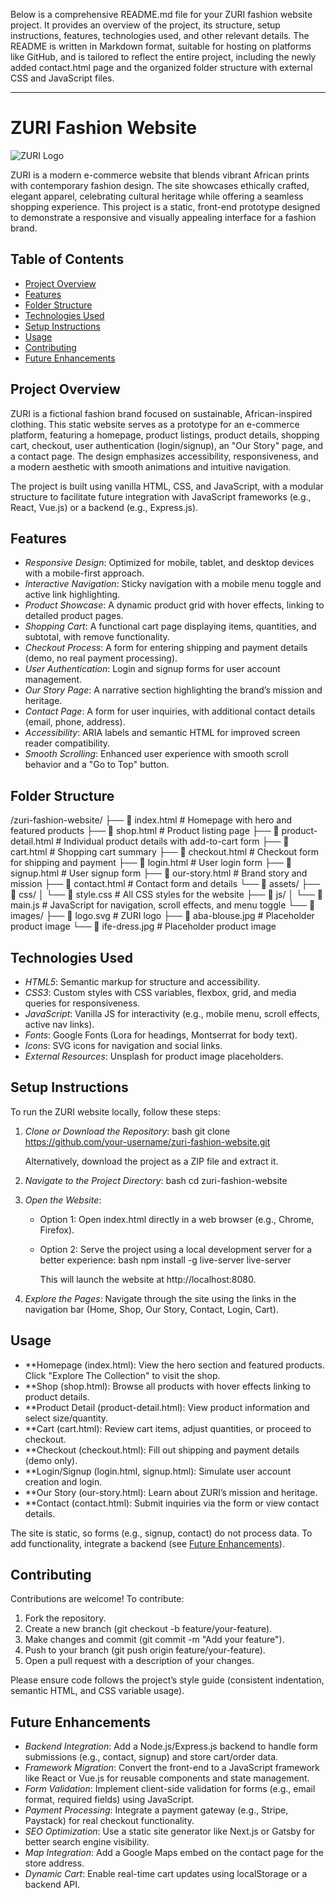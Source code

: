 Below is a comprehensive README.md file for your ZURI fashion website project. It provides an overview of the project, its structure, setup instructions, features, technologies used, and other relevant details. The README is written in Markdown format, suitable for hosting on platforms like GitHub, and is tailored to reflect the entire project, including the newly added contact.html page and the organized folder structure with external CSS and JavaScript files.

---

# ZURI Fashion Website

![ZURI Logo](assets/images/logo.svg)

ZURI is a modern e-commerce website that blends vibrant African prints with contemporary fashion design. The site showcases ethically crafted, elegant apparel, celebrating cultural heritage while offering a seamless shopping experience. This project is a static, front-end prototype designed to demonstrate a responsive and visually appealing interface for a fashion brand.

## Table of Contents
- [Project Overview](#project-overview)
- [Features](#features)
- [Folder Structure](#folder-structure)
- [Technologies Used](#technologies-used)
- [Setup Instructions](#setup-instructions)
- [Usage](#usage)
- [Contributing](#contributing)
- [Future Enhancements](#future-enhancements)

## Project Overview
ZURI is a fictional fashion brand focused on sustainable, African-inspired clothing. This static website serves as a prototype for an e-commerce platform, featuring a homepage, product listings, product details, shopping cart, checkout, user authentication (login/signup), an "Our Story" page, and a contact page. The design emphasizes accessibility, responsiveness, and a modern aesthetic with smooth animations and intuitive navigation.

The project is built using vanilla HTML, CSS, and JavaScript, with a modular structure to facilitate future integration with JavaScript frameworks (e.g., React, Vue.js) or a backend (e.g., Express.js).

## Features
- *Responsive Design*: Optimized for mobile, tablet, and desktop devices with a mobile-first approach.
- *Interactive Navigation*: Sticky navigation with a mobile menu toggle and active link highlighting.
- *Product Showcase*: A dynamic product grid with hover effects, linking to detailed product pages.
- *Shopping Cart*: A functional cart page displaying items, quantities, and subtotal, with remove functionality.
- *Checkout Process*: A form for entering shipping and payment details (demo, no real payment processing).
- *User Authentication*: Login and signup forms for user account management.
- *Our Story Page*: A narrative section highlighting the brand’s mission and heritage.
- *Contact Page*: A form for user inquiries, with additional contact details (email, phone, address).
- *Accessibility*: ARIA labels and semantic HTML for improved screen reader compatibility.
- *Smooth Scrolling*: Enhanced user experience with smooth scroll behavior and a "Go to Top" button.

## Folder Structure

/zuri-fashion-website/
├── 📄 index.html              # Homepage with hero and featured products
├── 📄 shop.html               # Product listing page
├── 📄 product-detail.html     # Individual product details with add-to-cart form
├── 📄 cart.html               # Shopping cart summary
├── 📄 checkout.html           # Checkout form for shipping and payment
├── 📄 login.html              # User login form
├── 📄 signup.html             # User signup form
├── 📄 our-story.html          # Brand story and mission
├── 📄 contact.html            # Contact form and details
└── 📁 assets/
    ├── 📁 css/
    │   └── 📄 style.css       # All CSS styles for the website
    ├── 📁 js/
    │   └── 📄 main.js         # JavaScript for navigation, scroll effects, and menu toggle
    └── 📁 images/
        ├── 📄 logo.svg        # ZURI logo
        ├── 📄 aba-blouse.jpg  # Placeholder product image
        └── 📄 ife-dress.jpg   # Placeholder product image


## Technologies Used
- *HTML5*: Semantic markup for structure and accessibility.
- *CSS3*: Custom styles with CSS variables, flexbox, grid, and media queries for responsiveness.
- *JavaScript*: Vanilla JS for interactivity (e.g., mobile menu, scroll effects, active nav links).
- *Fonts*: Google Fonts (Lora for headings, Montserrat for body text).
- *Icons*: SVG icons for navigation and social links.
- *External Resources*: Unsplash for product image placeholders.

## Setup Instructions
To run the ZURI website locally, follow these steps:

1. *Clone or Download the Repository*:
   bash
   git clone https://github.com/your-username/zuri-fashion-website.git
   
   Alternatively, download the project as a ZIP file and extract it.

2. *Navigate to the Project Directory*:
   bash
   cd zuri-fashion-website
   

3. *Open the Website*:
   - Option 1: Open index.html directly in a web browser (e.g., Chrome, Firefox).
   - Option 2: Serve the project using a local development server for a better experience:
     bash
     npm install -g live-server
     live-server
     
     This will launch the website at http://localhost:8080.

4. *Explore the Pages*:
   Navigate through the site using the links in the navigation bar (Home, Shop, Our Story, Contact, Login, Cart).

## Usage
- **Homepage (index.html): View the hero section and featured products. Click "Explore The Collection" to visit the shop.
- **Shop (shop.html): Browse all products with hover effects linking to product details.
- **Product Detail (product-detail.html): View product information and select size/quantity.
- **Cart (cart.html): Review cart items, adjust quantities, or proceed to checkout.
- **Checkout (checkout.html): Fill out shipping and payment details (demo only).
- **Login/Signup (login.html, signup.html): Simulate user account creation and login.
- **Our Story (our-story.html): Learn about ZURI’s mission and heritage.
- **Contact (contact.html): Submit inquiries via the form or view contact details.

The site is static, so forms (e.g., signup, contact) do not process data. To add functionality, integrate a backend (see [Future Enhancements](#future-enhancements)).

## Contributing
Contributions are welcome! To contribute:
1. Fork the repository.
2. Create a new branch (git checkout -b feature/your-feature).
3. Make changes and commit (git commit -m "Add your feature").
4. Push to your branch (git push origin feature/your-feature).
5. Open a pull request with a description of your changes.

Please ensure code follows the project’s style guide (consistent indentation, semantic HTML, and CSS variable usage).

## Future Enhancements
- *Backend Integration*: Add a Node.js/Express.js backend to handle form submissions (e.g., contact, signup) and store cart/order data.
- *Framework Migration*: Convert the front-end to a JavaScript framework like React or Vue.js for reusable components and state management.
- *Form Validation*: Implement client-side validation for forms (e.g., email format, required fields) using JavaScript.
- *Payment Processing*: Integrate a payment gateway (e.g., Stripe, Paystack) for real checkout functionality.
- *SEO Optimization*: Use a static site generator like Next.js or Gatsby for better search engine visibility.
- *Map Integration*: Add a Google Maps embed on the contact page for the store address.
- *Dynamic Cart*: Enable real-time cart updates using localStorage or a backend API.
